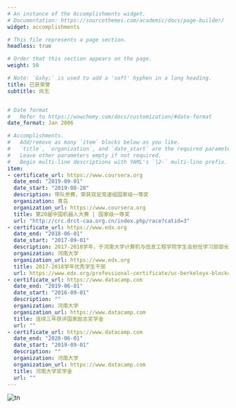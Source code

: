 ```yaml
---
# An instance of the Accomplishments widget.
# Documentation: https://sourcethemes.com/academic/docs/page-builder/
widget: accomplishments

# This file represents a page section.
headless: true

# Order that this section appears on the page.
weight: 50

# Note: `&shy;` is used to add a 'soft' hyphen in a long heading.
title: 已获荣誉
subtitle: 尚无


# Date format
#   Refer to https://wowchemy.com/docs/customization/#date-format
date_format: Jan 2006

# Accomplishments.
#   Add/remove as many `item` blocks below as you like.
#   `title`, `organization`, and `date_start` are the required parameters.
#   Leave other parameters empty if not required.
#   Begin multi-line descriptions with YAML's `|2-` multi-line prefix.
item:
- certificate_url: https://www.coursera.org
  date_end: "2019-09-01"
  date_start: "2019-08-28"
  description: 带队参赛，荣获双足竞速组国家级一等奖
  organization: 青岛
  organization_url: https://www.coursera.org
  title: 第20届中国机器人大赛 | 国家级一等奖
  url: "http://crc.drct-caa.org.cn/index.php/race?catid=3"
- certificate_url: https://www.edx.org
  date_end: "2018-06-01"
  date_start: "2017-09-01"
  description: 2017-2018学年，于河南大学计算机与信息工程学院学生会担任学习部部长
  organization: 河南大学
  organization_url: https://www.edx.org
  title: 2017-2018学年优秀学生干部 
  url: https://www.edx.org/professional-certificate/uc-berkeleyx-blockchain-fundamentals
- certificate_url: https://www.datacamp.com
  date_end: "2019-06-01"
  date_start: "2016-09-01"
  description: ""
  organization: 河南大学
  organization_url: https://www.datacamp.com
  title: 连续三年获评国家励志奖学金 
  url: ""
- certificate_url: https://www.datacamp.com
  date_end: "2020-06-01"
  date_start: "2019-09-01"
  description: ""
  organization: 河南大学
  organization_url: https://www.datacamp.com
  title: 河南大学奖学金 
  url: ""
---
```

![tn](https://raw.githubusercontent.com/pengxinyi-up/academic-page/master/images/tn.png "系统结构") 